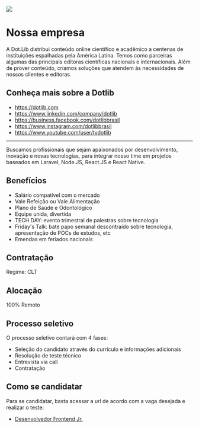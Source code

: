 [![](https://dotlib.com/theme/img/logos/logo.png)](http://www.dotlib.com)

# Nossa empresa

A Dot.Lib distribui conteúdo online científico e acadêmico a centenas de instituições espalhadas pela América Latina. Temos como parceiras algumas das principais editoras científicas nacionais e internacionais. Além de prover conteúdo, criamos soluções que atendem às necessidades de nossos clientes e editoras.

## Conheça mais sobre a Dotlib

- https://dotlib.com
- https://www.linkedin.com/company/dotlib
- https://business.facebook.com/dotlibbrasil
- https://www.instagram.com/dotlibbrasil
- https://www.youtube.com/user/tvdotlib

---

Buscamos profissionais que sejam apaixonados por desenvolvimento, inovação e novas tecnologias, para integrar nosso time em projetos baseados em Laravel, Node.JS, React.JS e React Native.

## Benefícios

- Salário compatível com o mercado
- Vale Refeição ou Vale Alimentação
- Plano de Saúde e Odontológico
- Equipe unida, divertida
- TECH DAY: evento trimestral de palestras sobre tecnologia
- Friday's Talk: bate papo semanal descontraído sobre tecnologia, apresentação de POCs de estudos, etc
- Emendas em feriados nacionais

## Contratação

Regime: CLT

## Alocação

100% Remoto

## Processo seletivo

O processo seletivo contará com 4 fases:

- Seleção do candidato através do currículo e informações adicionais
- Resolução de teste técnico
- Entrevista via call
- Contratação

## Como se candidatar

Para se candidatar, basta acessar a url de acordo com a vaga desejada e realizar o teste:

- [Desenvolvedor Frontend Jr.](https://github.com/Dotlib-BR/teste-desenvolvedor-frontend)
